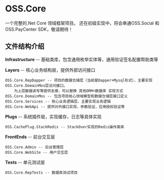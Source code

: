# OSS.Core
一个完整的.Net Core 领域框架项目。
还在初级实现中，将会串通OSS.Social 和 OSS.PayCenter SDK，敬请期待！


## 文件结构介绍
**Infrastructure** --  基础类库，包含通用枚举实体等，通用验证签名配置帮助类等

**Layers**  --  核心业务结构层，提供外部访问接口

	OSS.Core.RepDapper -- 项目的数据仓储层（当前是Dapper+Mysql形式），主要实现OSS.Core.DomainMos层访问接口。
		为上层数据读写等提供支撑，可以替换 其他ORM+数据库 实现方式
	OSS.Core.DomainMos -- 包含项目核心领域模型和数据仓储层接口定义
	OSS.Core.Services -- 核心业务逻辑层，主要实现业务逻辑
	OSS.Core.WebApi -- 提供对外接口实现，参数验证，应用授权验证等

**Plugs** -- 系统插件层，实现缓存，日志等具体实现

	OSS.CachePlug.StackRedis -- StackOver实现的Redis操作类库

**FrontEnds** -- 前台交互层

	OSS.Core.Admin -- 后台管理层
	OSS.Core.WebSite -- 用户交互层

**Tests** -- 单元测试层

	OSS.Core.RepTests -- 数据库测试项目